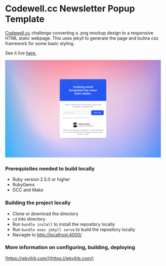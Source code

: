 # Codewell.cc Newsletter Popup Template

[Codewell.cc](https://www.codewell.cc/) challenge converting a .png mockup design to a responsive HTML static webpage. This uses jekyll to generate the page and bulma css framework for some basic styling.

See it live [here.](https://naughty-carson-91e39f.netlify.app/)

![codewell newsletter popup design](Newsletter%20Popup%20Starter%20Files/Design/NewsieNewsletterDesktopView.png)

### Prerequisites needed to build locally

- Ruby version 2.5.0 or higher
- RubyGems
- GCC and Make

### Building the project locally

- Clone or download the directory
- `cd` into directory
- Run `bundle install` to install the repository locally
- Run `bundle exec jekyll serve` to build the repository locally
- Naviagte to [http://localhost:4000/](http://localhost:4000/)

### More information on configuring, building, deploying

[https://jekyllrb.com/](https://jekyllrb.com/)
